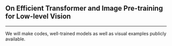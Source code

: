 ## On Efficient Transformer and Image Pre-training for Low-level Vision 

---

We will make codes, well-trained models as well as visual examples publicly available.
